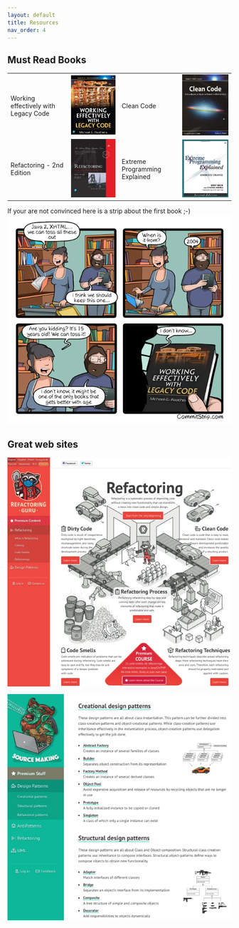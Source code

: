 ```yaml
---
layout: default
title: Resources
nav_order: 4
---
```


## Must Read Books
|   |   |   |   |
|---|---|---|---|
| Working effectively with Legacy Code  | [![Working effectively with legacy code](img/working-effectively-with-legacy-code.webp)](https://www.amazon.com/Working-Effectively-Legacy-Michael-Feathers/dp/0131177052/ref=sr_1_1?crid=271SCQQPE5Q26&dchild=1&keywords=working+effectively+with+legacy+code&qid=1614864284&sprefix=working+eff%2Caps%2C272&sr=8-1) | Clean Code  |  [![Clean Code](img/clean-code.webp)](https://www.amazon.com/Clean-Code-Handbook-Software-Craftsmanship/dp/0132350882/ref=sr_1_2?crid=271SCQQPE5Q26&dchild=1&keywords=working+effectively+with+legacy+code&qid=1614864291&sprefix=working+eff%2Caps%2C272&sr=8-2) |
|  Refactoring - 2nd Edition | [![Refactoring](img/refactoring-second-edition.webp)](https://www.amazon.com/Refactoring-Improving-Existing-Addison-Wesley-Signature/dp/0134757599/ref=sr_1_1?crid=HNTELKUBKQO2&dchild=1&keywords=refactoring+2nd+edition&qid=1614864503&sprefix=refactoring+2%2Caps%2C278&sr=8-1) | Extreme Programming Explained  |  [![Extreme Programming Explained](img/extreme-programming-explained.webp)](https://www.amazon.com/Extreme-Programming-Explained-Embrace-Change/dp/0321278658/ref=sr_1_1?crid=3ZMEUGX2UXIH&dchild=1&keywords=extreme+programming+explained&qid=1614864590&sprefix=extreme+programming+expl%2Caps%2C281&sr=8-1) |

If your are not convinced here is a strip about the first book ;-)
![](img/legacy-code-commitstrip.webp)

## Great web sites
[![refactoring guru](img/refactoring-guru.webp)](https://refactoring.guru/refactoring)

[![Source making](img/sourcemaking.webp)](https://sourcemaking.com/design_patterns)